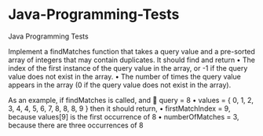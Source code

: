 # Java-Programming-Tests
Java Programming Tests

Implement a findMatches function that takes a query value and a pre-sorted array of integers that may contain duplicates. It should find and return
• The index of the first instance of the query value in the array, or -1 if the query value does not exist in the array.
• The number of times the query value appears in the array (0 if the query value does not exist in the array).

As an example, if findMatches is called, and  query = 8
• values = { 0, 1, 2, 3, 4, 4, 5, 6, 7, 8, 8, 8, 9 } then it should return,
• firstMatchIndex = 9, because values[9] is the first occurrence of 8
• numberOfMatches = 3, because there are three occurrences of 8
